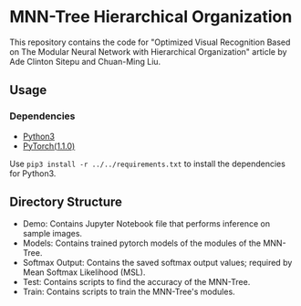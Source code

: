 # MNN-Tree Hierarchical Organization

This repository contains the code for "Optimized Visual Recognition Based on The Modular Neural Network with Hierarchical Organization" article by Ade Clinton Sitepu and Chuan-Ming Liu.

## Usage

### Dependencies

- [Python3](https://www.python.org/downloads/)
- [PyTorch(1.1.0)](http://pytorch.org)

Use ``` pip3 install -r ../../requirements.txt ``` to install the dependencies for Python3.

## Directory Structure

- Demo: Contains Jupyter Notebook file that performs inference on sample images.
- Models: Contains trained pytorch models of the modules of the MNN-Tree.
- Softmax Output: Contains the saved softmax output values; required by Mean Softmax Likelihood (MSL).
- Test: Contains scripts to find the accuracy of the MNN-Tree.
- Train: Contains scripts to train the MNN-Tree's modules.
